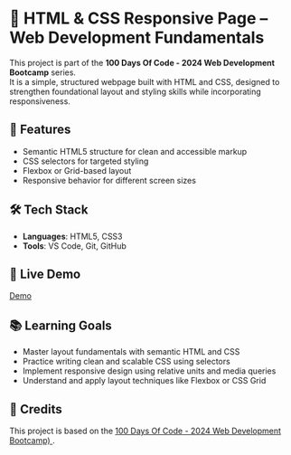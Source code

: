 # 🧱 HTML & CSS Responsive Page – Web Development Fundamentals

This project is part of the **100 Days Of Code - 2024 Web Development Bootcamp** series.  
It is a simple, structured webpage built with HTML and CSS, designed to strengthen foundational layout and styling skills while incorporating responsiveness.

## 📌 Features
- Semantic HTML5 structure for clean and accessible markup
- CSS selectors for targeted styling
- Flexbox or Grid-based layout
- Responsive behavior for different screen sizes

## 🛠️ Tech Stack
- **Languages**: HTML5, CSS3
- **Tools**: VS Code, Git, GitHub

## 🚀 Live Demo
[Demo](https://flavia3107.github.io/web-development-basics-design/)

## 📚 Learning Goals
- Master layout fundamentals with semantic HTML and CSS
- Practice writing clean and scalable CSS using selectors
- Implement responsive design using relative units and media queries
- Understand and apply layout techniques like Flexbox or CSS Grid

## 📖 Credits
This project is based on the [100 Days Of Code - 2024 Web Development Bootcamp)
](https://www.udemy.com/course/100-days-of-code-web-development-bootcamp/).
